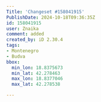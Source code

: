 ```yaml
---
Title: 'Changeset #158041915'
PublishDate: 2024-10-18T09:36:35Z
id: 158041915
user: Znaika
comment: added
created_by: iD 2.30.4
tags:
- Montenegro
- Budva
bbox:
  min_lon: 18.8375673
  min_lat: 42.278463
  max_lon: 18.8377046
  max_lat: 42.278538

---
```

